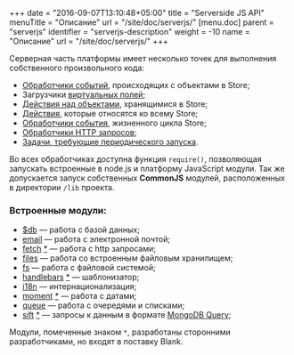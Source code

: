 +++
date = "2016-09-07T13:10:48+05:00"
title = "Serverside JS API"
menuTitle = "Описание"
url = "/site/doc/serverjs/"
[menu.doc]
    parent = "serverjs"
    identifier = "serverjs-description"
    weight = -10
    name = "Описание"
    url = "/site/doc/serverjs/"
+++

Серверная часть платформы имеет несколько точек для выполнения собственного произвольного кода:

*   [Обработчики событий](/site/doc/lifecycle_events/), происходящих с объектами в Store;
*   Загрузчики [виртуальных полей](/site/doc/props_reference/#virtual);
*   [Действия над объектами](/site/doc/store_reference/#actions), хранящимися в Store;
*   [Действия](/site/doc/store_reference/#storeactions), которые относятся ко всему Store;
*   [Обработчики события](/site/doc/lifecycle_events/#storelifecycle), жизненного цикла Store;
*   [Обработчики HTTP запросов](/site/doc/httphooks/);
*   [Задачи, требующие периодического запуска](/site/doc/tasks/).

Во всех обработчиках доступна функция `require()`, позволяющая запускать встроенные в node.js и платформу JavaScript модули.
Так же допускается запуск собственных **CommonJS** модулей, расположенных в директории `/lib` проекта.

### Встроенные модули:

*   [$db](/site/doc/db/)&nbsp;&mdash; работа с базой данных;
*   [email](/site/doc/email/)&nbsp;&mdash; работа с электронной почтой;
*   [fetch](https://github.com/bitinn/node-fetch) [*](/site/doc/serverjs/#embeddedmodules)&nbsp;&mdash; работа с http запросами;
*   [files](/site/doc/files/)&nbsp;&mdash; работа со встроенным файловым хранилищем;
*   [fs](/site/doc/fs/)&nbsp;&mdash; работа с файловой системой;
*   [handlebars](http://handlebarsjs.com/) [*](/site/doc/serverjs/#embeddedmodules)&nbsp;&mdash; шаблонизатор;
*   [i18n](/site/doc/i18n/)&nbsp;&mdash; интернационализация;
*   [moment](http://momentjs.com/) [*](/site/doc/serverjs/#embeddedmodules)&nbsp;&mdash; работа с датами;
*   [queue](/site/doc/queue/)&nbsp;&mdash; работа с очередями и списками;
*   [sift](https://github.com/crcn/sift.js) [*](/site/doc/serverjs/#embeddedmodules)&nbsp;&mdash;
запросы к данным в формате [MongoDB Query](https://docs.mongodb.com/manual/tutorial/query-documents/);

<a name="embeddedmodules"></a>
Модули, помеченные знаком `*`, разработаны сторонними разработчиками, но входят в поставку Blank.